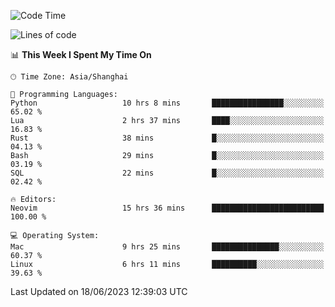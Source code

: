 <!--START_SECTION:waka-->
![Code Time](http://img.shields.io/badge/Code%20Time-1%2C405%20hrs%2039%20mins-blue)

![Lines of code](https://img.shields.io/badge/From%20Hello%20World%20I%27ve%20Written-261.7%20thousand%20lines%20of%20code-blue)

📊 **This Week I Spent My Time On** 

```text
🕑︎ Time Zone: Asia/Shanghai

💬 Programming Languages: 
Python                   10 hrs 8 mins       ████████████████░░░░░░░░░   65.02 % 
Lua                      2 hrs 37 mins       ████░░░░░░░░░░░░░░░░░░░░░   16.83 % 
Rust                     38 mins             █░░░░░░░░░░░░░░░░░░░░░░░░   04.13 % 
Bash                     29 mins             █░░░░░░░░░░░░░░░░░░░░░░░░   03.19 % 
SQL                      22 mins             █░░░░░░░░░░░░░░░░░░░░░░░░   02.42 % 

🔥 Editors: 
Neovim                   15 hrs 36 mins      █████████████████████████   100.00 % 

💻 Operating System: 
Mac                      9 hrs 25 mins       ███████████████░░░░░░░░░░   60.37 % 
Linux                    6 hrs 11 mins       ██████████░░░░░░░░░░░░░░░   39.63 % 
```


 Last Updated on 18/06/2023 12:39:03 UTC
<!--END_SECTION:waka-->
